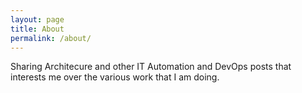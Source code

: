 ```yaml
---
layout: page
title: About
permalink: /about/
---
```


Sharing Architecure and other IT Automation and DevOps posts that interests me over the various work that I am doing.
